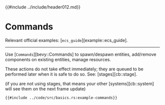 {{#include ../include/header012.md}}

# Commands

Relevant official examples:
[`ecs_guide`][example::ecs_guide].

---

Use [`Commands`][bevy::Commands] to spawn/despawn entities, add/remove
components on existing entities, manage resources.

These actions do not take effect immediately; they are queued to be performed
later when it is safe to do so. See: [stages][cb::stage].

(if you are not using stages, that means your other [systems][cb::system]
will see them on the next frame update)

```rust,no_run,noplayground
{{#include ../code/src/basics.rs:example-commands}}
```
